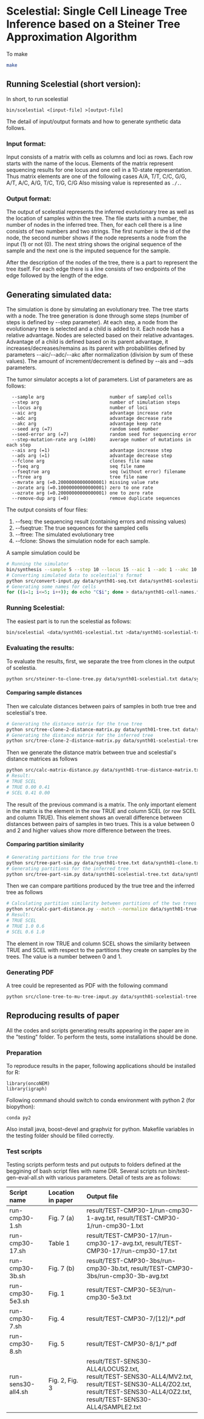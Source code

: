 # Scelestial: Single Cell Lineage Tree Inference based on a Steiner Tree Approximation Algorithm
To make
```bash
make
```
## Running Scelestial (short version):
In short, to run scelestial
```
bin/scelestial <[input-file] >[output-file]
```
The detail of input/output formats and how to 
generate synthetic data follows.

### Input format:
Input consists of a matrix with cells as columns and loci as rows. Each row starts with the name of the locus. Elements of the matrix represent sequencing results for one locus and one cell in a 10-state representation. Thus matrix elements are one of the following cases
A/A, T/T, C/C, G/G, A/T, A/C, A/G, T/C, T/G, C/G
Also missing value is represented as `./.`.

### Output format:
The output of scelestial represents the inferred evolutionary tree as well as the location of samples within the tree. The file starts with a number, the number of nodes in the inferred tree. Then, for each cell there is a line consists of two numbers and two strings. The first number is the id of the node, the second number shows if the node represents a node from the input (1) or not (0). The next string shows the original sequence of the sample and the next one is the imputed sequence for the sample.

After the description of the nodes of the tree, there is a part to represent the tree itself. For each edge there is a line consists of two endpoints of the edge followed by the length of the edge.


## Generating simulated data:
The simulation is done by simulating an evolutionary tree. The tree starts with a node. The tree generation is done through some steps (number of steps is defined by --step parameter). At each step, a node from the evolutionary tree is selected and a child is added to it. Each node has a relative advantage. Nodes are selected based on their relative advantages. Advantage of a child is defined based on its parent advantage, it increases/decreases/remains as its parent with probabilities defined by parameters --aic/--adc/--akc after normalization (division by sum of these values). The amount of increment/decrement is defined by --ais and --ads parameters.

The tumor simulator accepts a lot of parameters. List of parameters are as follows:
```
  --sample arg                        number of sampled cells
  --step arg                          number of simulation steps
  --locus arg                         number of loci
  --aic arg                           advantage increase rate
  --adc arg                           advantage decrease rate
  --akc arg                           advantage keep rate
  --seed arg (=7)                     random seed number
  --seed-error arg (=7)               random seed for sequencing error
  --step-mutation-rate arg (=100)     average number of mutations in each step
  --ais arg (=1)                      advantage increase step
  --ads arg (=1)                      advantage decrease step
  --fclone arg                        clones file name
  --fseq arg                          seq file name
  --fseqtrue arg                      seq (without error) filename
  --ftree arg                         tree file name
  --mvrate arg (=0.20000000000000001) missing value rate
  --zorate arg (=0.10000000000000001) zero to one rate
  --ozrate arg (=0.20000000000000001) one to zero rate
  --remove-dup arg (=0)               remove duplicate sequences
```
The output consists of four files:
1. --fseq: the sequencing result (containing errors and missing values)
2. --fseqtrue: The true sequences for the sampled cells
3. --ftree: The simulated evolutionary tree
4. --fclone: Shows the simulation node for each sample.

A sample simulation could be
```bash
# Running the simulator
bin/synthesis --sample 5 --step 10 --locus 15 --aic 1 --adc 1 --akc 10 --ais 1 --ads 1 --seed 7 --fclone data/synth01-clone.txt --fseq data/synth01-seq.txt --fseqtrue data/synth01-seq-true.txt --ftree data/synth01-tree.txt --mvrate 0.5 --zorate 0.1 --ozrate 0.2 
# Converting simulated data to scelestial's format
python src/convert-input.py data/synth01-seq.txt data/synth01-scelestial.txt /dev/null
# Generating some names for cells
for ((i=1; i<=5; i++)); do echo "C$i"; done > data/synth01-cell-names.txt
```

### Running Scelestial:
The easiest part is to run the scelestial as follows:
```bash
bin/scelestial <data/synth01-scelestial.txt >data/synth01-scelestial-tree-clone.txt
```

### Evaluating the results:
To evaluate the results, first, we separate the tree from clones in the output of scelestia.
```bash
python src/steiner-to-clone-tree.py data/synth01-scelestial.txt data/synth01-scelestial-tree-clone.txt data/synth01-scelestial-tree.txt data/synth01-scelestial-clone.txt
```

#### Comparing sample distances
Then we calculate distances between pairs of samples in both true tree and scelestial's tree.
```bash
# Generating the distance matrix for the true tree
python src/tree-clone-2-distance-matrix.py data/synth01-tree.txt data/synth01-clone.txt > data/synth01-true-distance-matrix.txt
# Generating the distance matrix for the inferred tree
python src/tree-clone-2-distance-matrix.py data/synth01-scelestial-tree.txt data/synth01-scelestial-clone.txt > data/synth01-scelestial-distance-matrix.txt
```
Then we generate the distance matrix between true and scelestial's distance matrices as follows
```bash
python src/calc-matrix-distance.py data/synth01-true-distance-matrix.txt TRUE  data/synth01-scelestial-distance-matrix.txt SCEL
# Result:
# TRUE SCEL 
# TRUE 0.00 0.41 
# SCEL 0.41 0.00 
```
The result of the previous command is a matrix. The only important element in the matrix is the element in the row TRUE and column SCEL (or row SCEL and column TRUE). This element shows an overall difference between distances between pairs of samples in two trues. This is a value between 0 and 2 and higher values show more difference between the trees.

#### Comparing partition similarity
```bash
# Generating partitions for the true tree
python src/tree-part-sim.py data/synth01-tree.txt data/synth01-clone.txt > data/synth01-true-part.txt
# Generating partitions for the inferred tree
python src/tree-part-sim.py data/synth01-scelestial-tree.txt data/synth01-scelestial-clone.txt > data/synth01-scelestial-part.txt
```

Then we can compare partitions produced by the true tree and the inferred tree as follows
```bash
# Calculating partition similarity between partitions of the two trees
python src/calc-part-distance.py --match --normalize data/synth01-true-part.txt TRUE data/synth01-scelestial-part.txt SCEL
# Result:
# TRUE SCEL
# TRUE 1.0 0.6 
# SCEL 0.6 1.0 
```
The element in row TRUE and column SCEL shows the similarity between TRUE and SCEL with respect to the partitions they create on samples by the trees. The value is a number between 0 and 1. 

### Generating PDF
A tree could be represented as PDF with the following command
```bash
python src/clone-tree-to-mu-tree-imput.py data/synth01-scelestial-tree.txt data/synth01-scelestial-clone.txt data/synth01-seq.txt /dev/null data/synth01-cell-names.txt data/synth01-out --compress
```




## Reproducing results of paper

All the codes and scripts generating results appearing in the paper are in the "testing" folder. To perform the tests, some installations should be done.

### Preparation

To reproduce results in the paper, following applications should be installed for R:
```
library(oncoNEM)
library(igraph)
```

Following command should switch to conda environment with python 2 (for biopython):
```
conda py2 
```

Also install java, boost-devel and graphviz for python. Makefile variables in the testing folder should be filled correctly.


### Test scripts

Testing scripts perform tests and put outputs to folders defined at the beggining of bash script files with name DIR. Several scripts run bin/test-gen-eval-all.sh with various parameters. Detail of tests are as follows:



| Script name | Location in paper | Output file |
| :--- | :--- | :--- |
| run-cmp30-1.sh | Fig. 7 (a) | result/TEST-CMP30-1/run-cmp30-1-avg.txt, result/TEST-CMP30-1/run-cmp30-1.txt |
| run-cmp30-17.sh | Table 1 | result/TEST-CMP30-17/run-cmp30-17-avg.txt, result/TEST-CMP30-17/run-cmp30-17.txt |
| run-cmp30-3b.sh  | Fig. 7 (b) | result/TEST-CMP30-3bs/run-cmp30-3b.txt, result/TEST-CMP30-3bs/run-cmp30-3b-avg.txt
| run-cmp30-5e3.sh | Fig. 1 | result/TEST-CMP30-5E3/run-cmp30-5e3.txt
| run-cmp30-7.sh | Fig. 4 | result/TEST-CMP30-7/[12]/*.pdf
| run-cmp30-8.sh | Fig. 5 | result/TEST-CMP30-8/1/*.pdf
| run-sens30-all4.sh | Fig. 2, Fig. 3 | result/TEST-SENS30-ALL4/LOCUS2.txt, <br/> result/TEST-SENS30-ALL4/MV2.txt, <br/> result/TEST-SENS30-ALL4/ZO2.txt, <br/> result/TEST-SENS30-ALL4/OZ2.txt, <br/> result/TEST-SENS30-ALL4/SAMPLE2.txt |


